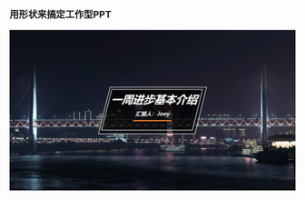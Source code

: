 ### 用形状来搞定工作型PPT

![image-20201029221556550](https://raw.githubusercontent.com/huxiaoning/img/master/20201029221558.png)